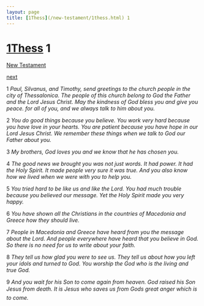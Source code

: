 ```yaml
---
layout: page
title: [1Thess](/new-testament/1thess.html) 1
---
```


# [1Thess](/new-testament/1thess.html) 1

[New Testament](/new-testament.html)


[next](/new-testament/1thess/1thess-2.html)

1 _Paul, Silvanus, and Timothy, send greetings to the church people in the city of Thessalonica. The people of this church belong to God the Father and the Lord Jesus Christ. May the kindness of God bless you and give you peace. for all of you, and we always talk to him about you._

2 _You do good things because you believe. You work very hard because you have love in your hearts. You are patient because you have hope in our Lord Jesus Christ. We remember these things when we talk to God our Father about you._

3 _My brothers, God loves you and we know that he has chosen you._

4 _The good news we brought you was not just words. It had power. It had the Holy Spirit.  It made people very sure it was true. And you also know how we lived when we were with you to help you._

5 _You tried hard to be like us and like the Lord. You had much trouble because you believed our message. Yet the Holy Spirit made you very happy._

6 _You have shown all the Christians in the countries of Macedonia and Greece how they should live._

7 _People in Macedonia and Greece have heard from you the message about the Lord. And people everywhere have heard that you believe in God. So there is no need for us to write about your faith._

8 _They tell us how glad you were to see us. They tell us about how you left your idols and turned to God. You worship the God who is the living and true God._

9 _And you wait for his Son to come again from heaven. God raised his Son Jesus from death. It is Jesus who saves us from Gods great anger which is to come._

